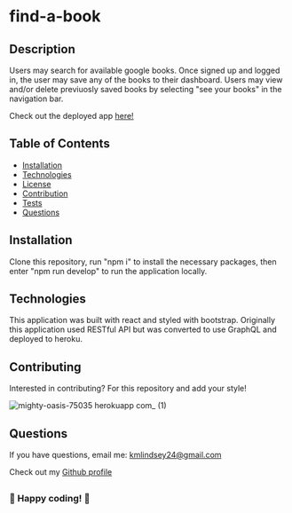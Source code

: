 # find-a-book

## Description

Users may search for available google books. Once signed up and logged in, the user may save any of the books to their dashboard. Users may view and/or delete previuosly saved books by selecting "see your books" in the navigation bar.

Check out the deployed app <a href='https://mighty-oasis-75035.herokuapp.com/' target="_blank">here!</a>

## Table of Contents

- [Installation](#Installation)
- [Technologies](#Technologies)
- [License](#License)
- [Contribution](#Contributing)
- [Tests](#Tests)
- [Questions](#Questions)

## Installation

Clone this repository, run "npm i" to install the necessary packages, then enter "npm run develop" to run the application locally.

## Technologies

This application was built with react and styled with bootstrap. Originally this application used RESTful API but was converted to use GraphQL and deployed to heroku.

## Contributing

Interested in contributing? For this repository and add your style!

![mighty-oasis-75035 herokuapp com_ (1)](https://user-images.githubusercontent.com/102554319/196787844-6164d123-3394-4040-aa0e-160937747763.png)

## Questions

If you have questions, email me: <kmlindsey24@gmail.com>

Check out my [Github profile](https://github.com/kfisch2)

##

### :dizzy: Happy coding! :dizzy:
